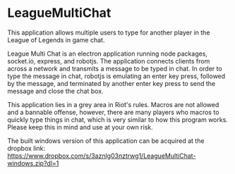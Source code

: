 # LeagueMultiChat
This application allows multiple users to type for another player in the League of Legends in game chat.

League Multi Chat is an electron application running node packages, socket.io, express, and robotjs. The application connects clients from across a network and transmits a message to be typed in chat. In order to type the message in chat, robotjs is emulating an enter key press, followed by the message, and terminated by another enter key press to send the message and close the chat box.

This application lies in a grey area in Riot's rules. Macros are not allowed and a bannable offense, however, there are many players who macros to quickly type things in chat, which is very similar to how this program works. Please keep this in mind and use at your own risk.


The built windows version of this application can be acquired at the dropbox link: https://www.dropbox.com/s/3aznlg03nztrwg1/LeagueMultiChat-windows.zip?dl=1
